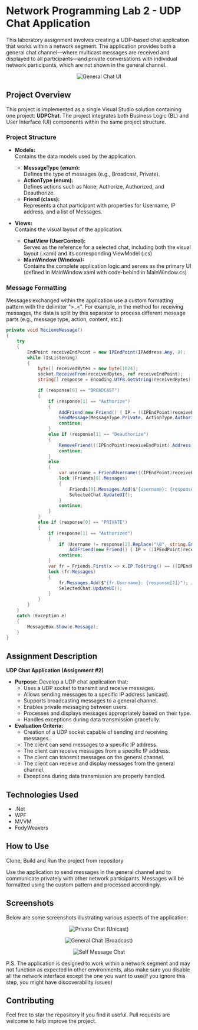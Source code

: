 # Network Programming Lab 2 - UDP Chat Application

This laboratory assignment involves creating a UDP-based chat application that works within a network segment. The application provides both a general chat channel—where multicast messages are received and displayed to all participants—and private conversations with individual network participants, which are not shown in the general channel.

<p align="center">
  <img src="https://github.com/DoruApareci/NetworkProgrammingTUM/blob/main/Lab2/Images/General.png" alt="General Chat UI"/>
</p>

## Project Overview

This project is implemented as a single Visual Studio solution containing one project: **UDPChat**. The project integrates both Business Logic (BL) and User Interface (UI) components within the same project structure.

### Project Structure

- **Models:**  
  Contains the data models used by the application.
  - **MessageType (enum):**  
    Defines the type of messages (e.g., Broadcast, Private).
  - **ActionType (enum):**  
    Defines actions such as None, Authorize, Authorized, and Deauthorize.
  - **Friend (class):**  
    Represents a chat participant with properties for Username, IP address, and a list of Messages.

- **Views:**  
  Contains the visual layout of the application.
  - **ChatView (UserControl):**  
    Serves as the reference for a selected chat, including both the visual layout (.xaml) and its corresponding ViewModel (.cs)
  - **MainWindow (Window):**  
    Contains the complete application logic and serves as the primary UI (defined in MainWindow.xaml with code-behind in MainWindow.cs)

### Message Formatting
Messages exchanged within the application use a custom formatting pattern with the delimiter ">_<". For example, in the method for receiving messages, the data is split by this separator to process different message parts (e.g., message type, action, content, etc.):

``` csharp
private void RecieveMessage()
{
    try
    {
        EndPoint receiveEndPoint = new IPEndPoint(IPAddress.Any, 0);
        while (IsListening)
        {
            byte[] receivedBytes = new byte[1024];
            socket.ReceiveFrom(receivedBytes, ref receiveEndPoint);
            string[] response = Encoding.UTF8.GetString(receivedBytes).Split(">_<");

            if (response[0] == "BROADCAST")
            {
                if (response[1] == "Authorize")
                {
                    AddFriend(new Friend() { IP = ((IPEndPoint)receiveEndPoint).Address, Username = response[2].Replace("\0", string.Empty), Messages = new() });
                    SendMessage(MessageType.Private, ActionType.Authorized, "", Friends.IndexOf(Friends.Where(x => x.IP == ((IPEndPoint)receiveEndPoint).Address).First()));
                    continue;
                }
                else if (response[1] == "Deauthorize")
                {
                    RemoveFriend(((IPEndPoint)receiveEndPoint).Address);
                    continue;
                }
                else
                {
                    var username = FriendUsername(((IPEndPoint)receiveEndPoint).Address);
                    lock (Friends[0].Messages)
                    {
                        Friends[0].Messages.Add($"{username}: {response[2]}"); // log general message
                        SelectedChat.UpdateUI();
                    }
                    continue;
                }
            }
            else if (response[0] == "PRIVATE")
            {
                if (response[1] == "Authorized")
                {
                    if (Username != response[2].Replace("\0", string.Empty) && !Friends.Exists(c => c.Username == response[2].Replace("\0", string.Empty)))
                        AddFriend(new Friend() { IP = ((IPEndPoint)receiveEndPoint).Address, Username = response[2].Replace("\0", string.Empty), Messages = new() });
                    continue;
                }
                var fr = Friends.First(x => x.IP.ToString() == ((IPEndPoint)receiveEndPoint).Address.ToString());
                lock (fr.Messages)
                {
                    fr.Messages.Add($"{fr.Username}: {response[2]}"); // log private message
                    SelectedChat.UpdateUI();
                }
            }
        }
    }
    catch (Exception e)
    {
        MessageBox.Show(e.Message);
    }
}
```
## Assignment Description
**UDP Chat Application (Assignment #2)**

- **Purpose:**
  Develop a UDP chat application that:
  - Uses a UDP socket to transmit and receive messages.
  - Allows sending messages to a specific IP address (unicast).
  - Supports broadcasting messages to a general channel.
  - Enables private messaging between users.
  - Processes and displays messages appropriately based on their type.
  - Handles exceptions during data transmission gracefully.
- **Evaluation Criteria:**
  - Creation of a UDP socket capable of sending and receiving messages.
  - The client can send messages to a specific IP address.
  - The client can receive messages from a specific IP address.
  - The client can transmit messages on the general channel.
  - The client can receive and display messages from the general channel.
  - Exceptions during data transmission are properly handled.


## Technologies Used
  - .Net
  - WPF
  - MVVM
  - FodyWeavers


## How to Use
Clone, Build and Run the project from repository

Use the application to send messages in the general channel and to communicate privately with other network participants. Messages will be formatted using the custom pattern and processed accordingly.

## Screenshots
Below are some screenshots illustrating various aspects of the application:

<p align="center"> <img src="https://github.com/DoruApareci/NetworkProgrammingTUM/blob/main/Lab2/Images/DM.png" alt="Private Chat (Unicast)"/> </p> 

<p align="center"> <img src="https://github.com/DoruApareci/NetworkProgrammingTUM/blob/main/Lab2/Images/General.png" alt="General Chat (Broadcast)"/> </p> 

<p align="center"> <img src="https://github.com/DoruApareci/NetworkProgrammingTUM/blob/main/Lab2/Images/SelfMessage.png" alt="Self Message Chat"/> </p>

P.S. The application is designed to work within a network segment and may not function as expected in other environments, also make sure you disable all the network interface except the one you want to use(if you ignore this step, you might have discoverability issues)

## Contributing
Feel free to star the repository if you find it useful. Pull requests are welcome to help improve the project.